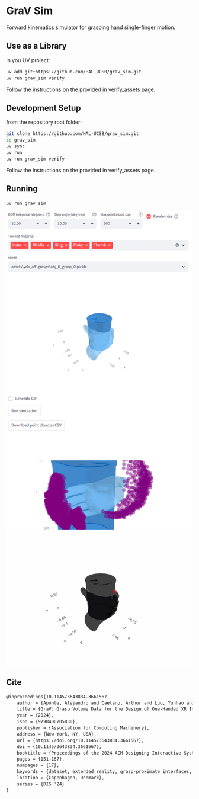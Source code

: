 # GraV Sim

Forward kinematics simulator for grasping hand single-finger motion.

## Use as a Library
in you UV project:
```bash
uv add git+https://github.com/HAL-UCSB/grav_sim.git
uv run grav_sim verify
```
Follow the instructions on the provided in verify_assets page.

## Development Setup
from the repository root folder:
```bash
git clone https://github.com/HAL-UCSB/grav_sim.git
cd grav_sim
uv sync
uv run
uv run grav_sim verify
```
Follow the instructions on the provided in verify_assets page.

## Running

```bash
uv run grav_sim
```

![](assets/app.png)
![](assets/simulation.gif)

## Cite

```latex
@inproceedings{10.1145/3643834.3661567,
    author = {Aponte, Alejandro and Caetano, Arthur and Luo, Yunhao and Sra, Misha},
    title = {GraV: Grasp Volume Data for the Design of One-Handed XR Interfaces},
    year = {2024},
    isbn = {9798400705830},
    publisher = {Association for Computing Machinery},
    address = {New York, NY, USA},
    url = {https://doi.org/10.1145/3643834.3661567},
    doi = {10.1145/3643834.3661567},
    booktitle = {Proceedings of the 2024 ACM Designing Interactive Systems Conference},
    pages = {151–167},
    numpages = {17},
    keywords = {dataset, extended reality, grasp-proximate interfaces, spatial user interface},
    location = {Copenhagen, Denmark},
    series = {DIS '24}
}
```